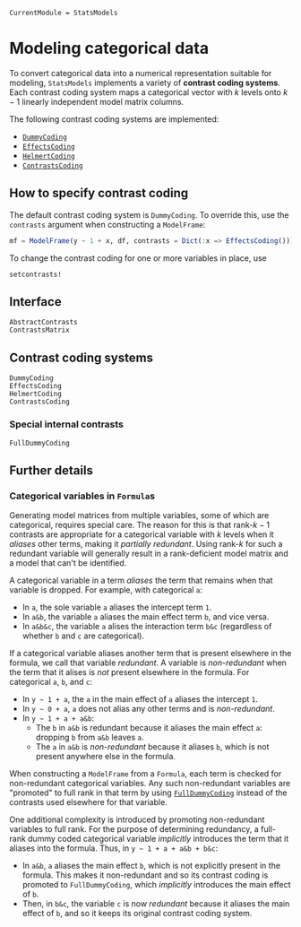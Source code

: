 ```@meta
CurrentModule = StatsModels
```

# Modeling categorical data

To convert categorical data into a numerical representation suitable for
modeling, `StatsModels` implements a variety of **contrast coding systems**.
Each contrast coding system maps a categorical vector with $k$ levels onto
$k-1$ linearly independent model matrix columns.

The following contrast coding systems are implemented:

* [`DummyCoding`](@ref)
* [`EffectsCoding`](@ref)
* [`HelmertCoding`](@ref)
* [`ContrastsCoding`](@ref)

## How to specify contrast coding

The default contrast coding system is `DummyCoding`.  To override this, use
the `contrasts` argument when constructing a `ModelFrame`:

```julia
mf = ModelFrame(y ~ 1 + x, df, contrasts = Dict(:x => EffectsCoding()))
```

To change the contrast coding for one or more variables in place, use

```@docs
setcontrasts!
```

## Interface

```@docs
AbstractContrasts
ContrastsMatrix
```

## Contrast coding systems

```@docs
DummyCoding
EffectsCoding
HelmertCoding
ContrastsCoding
```

### Special internal contrasts

```@docs
FullDummyCoding
```

## Further details

### Categorical variables in `Formula`s

Generating model matrices from multiple variables, some of which are
categorical, requires special care.  The reason for this is that rank-$k-1$
contrasts are appropriate for a categorical variable with $k$ levels when it
*aliases* other terms, making it *partially redundant*.  Using rank-$k$ for such
a redundant variable will generally result in a rank-deficient model matrix and
a model that can't be identified.

A categorical variable in a term *aliases* the term that remains when that
variable is dropped.  For example, with categorical `a`:

* In `a`, the sole variable `a` aliases the intercept term `1`.
* In `a&b`, the variable `a` aliases the main effect term `b`, and vice versa.
* In `a&b&c`, the variable `a` alises the interaction term `b&c` (regardless of
  whether `b` and `c` are categorical).

If a categorical variable aliases another term that is present elsewhere in the
formula, we call that variable *redundant*.  A variable is *non-redundant* when
the term that it alises is *not* present elsewhere in the formula.  For
categorical `a`, `b`, and `c`:

* In `y ~ 1 + a`, the `a` in the main effect of `a` aliases the intercept `1`.
* In `y ~ 0 + a`, `a` does not alias any other terms and is *non-redundant*.
* In `y ~ 1 + a + a&b`:
    * The `b` in `a&b` is redundant because it aliases the main effect `a`:
      dropping `b` from `a&b` leaves `a`.
    * The `a` in `a&b` is *non-redundant* because it aliases `b`, which is not
      present anywhere else in the formula.

When constructing a `ModelFrame` from a `Formula`, each term is checked for
non-redundant categorical variables.  Any such non-redundant variables are
"promoted" to full rank in that term by using [`FullDummyCoding`](@ref) instead
of the contrasts used elsewhere for that variable.

One additional complexity is introduced by promoting non-redundant variables to
full rank.  For the purpose of determining redundancy, a full-rank dummy coded
categorical variable *implicitly* introduces the term that it aliases into the
formula.  Thus, in `y ~ 1 + a + a&b + b&c`:

* In `a&b`, `a` aliases the main effect `b`, which is not explicitly present in
  the formula.  This makes it non-redundant and so its contrast coding is
  promoted to `FullDummyCoding`, which *implicitly* introduces the main effect
  of `b`.
* Then, in `b&c`, the variable `c` is now *redundant* because it aliases the main
  effect of `b`, and so it keeps its original contrast coding system.

